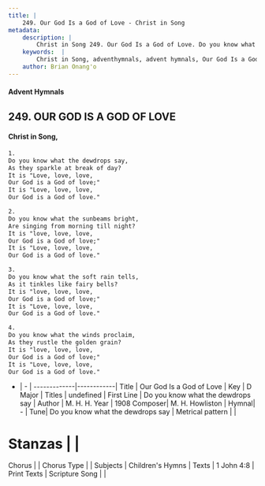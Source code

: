 ```yaml
---
title: |
    249. Our God Is a God of Love - Christ in Song
metadata:
    description: |
        Christ in Song 249. Our God Is a God of Love. Do you know what the dewdrops say, As they sparkle at break of day? It is "Love, love, love, Our God is a God of love;" It is "Love, love, love, Our God is a God of love."
    keywords:  |
        Christ in Song, adventhymnals, advent hymnals, Our God Is a God of Love, Do you know what the dewdrops say. 
    author: Brian Onang'o
---
```


#### Advent Hymnals
## 249. OUR GOD IS A GOD OF LOVE
####  Christ in Song,

```txt
1.
Do you know what the dewdrops say,
As they sparkle at break of day?
It is "Love, love, love,
Our God is a God of love;"
It is "Love, love, love,
Our God is a God of love."

2.
Do you know what the sunbeams bright,
Are singing from morning till night?
It is "love, love, love,
Our God is a God of love;"
It is "Love, love, love,
Our God is a God of love."

3.
Do you know what the soft rain tells,
As it tinkles like fairy bells?
It is "love, love, love,
Our God is a God of love;"
It is "Love, love, love,
Our God is a God of love."

4.
Do you know what the winds proclaim,
As they rustle the golden grain?
It is "love, love, love,
Our God is a God of love;"
It is "Love, love, love,
Our God is a God of love."

```

- |   -  |
-------------|------------|
Title | Our God Is a God of Love |
Key | D Major |
Titles | undefined |
First Line | Do you know what the dewdrops say |
Author | M. H. H. 
Year | 1908
Composer| M. H. Howliston |
Hymnal|  - |
Tune| Do you know what the dewdrops say |
Metrical pattern | |
# Stanzas |  |
Chorus |  |
Chorus Type |  |
Subjects | Children's Hymns |
Texts | 1 John 4:8 |
Print Texts | 
Scripture Song |  |
    

